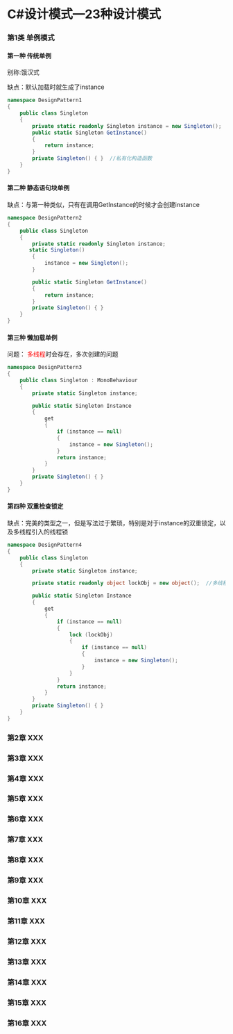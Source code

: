 # C#设计模式—23种设计模式

### 第1类 单例模式

#### 第一种 传统单例

别称:饿汉式

缺点：默认加载时就生成了instance

```C#
namespace DesignPattern1
{
    public class Singleton
    {
        private static readonly Singleton instance = new Singleton();
        public static Singleton GetInstance()
        {
            return instance;
        }
        private Singleton() { }  //私有化构造函数
    }
}

```

#### 第二种 静态语句块单例

缺点：与第一种类似，只有在调用GetInstance的时候才会创建instance

```C#
namespace DesignPattern2
{
    public class Singleton
    {
        private static readonly Singleton instance;
       static Singleton()
        {
            instance = new Singleton();
        }

        public static Singleton GetInstance()
        {
            return instance;
        }
        private Singleton() { }
    }
}
```

#### 第三种 懒加载单例

问题： <span style="color:red;">多线程</span>时会存在，多次创建的问题

```C#
namespace DesignPattern3
{
    public class Singleton : MonoBehaviour
    {
        private static Singleton instance;

        public static Singleton Instance
        {
            get
            {
                if (instance == null)
                {
                    instance = new Singleton();
                }
                return instance;
            }
        }
        private Singleton() { }
    }
}
```

#### 第四种 双重检查锁定

缺点：完美的类型之一，但是写法过于繁琐，特别是对于instance的双重锁定，以及多线程引入的线程锁

```C#
namespace DesignPattern4
{
    public class Singleton
    {
        private static Singleton instance;

        private static readonly object lockObj = new object();  //多线程锁

        public static Singleton Instance
        {
            get
            {
                if (instance == null)
                {
                    lock (lockObj)
                    {
                        if (instance == null)
                        {
                            instance = new Singleton();
                        }
                    }
                }
                return instance;
            }
        }
        private Singleton() { }
    }
}
```













### 第2章 XXX

### 第3章 XXX

### 第4章 XXX

### 第5章 XXX

### 第6章 XXX

### 第7章 XXX

### 第8章 XXX

### 第9章 XXX

### 第10章 XXX

### 第11章 XXX

### 第12章 XXX

### 第13章 XXX

### 第14章 XXX

### 第15章 XXX

### 第16章 XXX

### 









